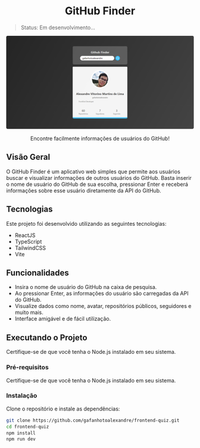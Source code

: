 <h1 align="center">GitHub Finder</h1>

> Status: Em desenvolvimento...

<p align="center">
  <img src="/src//assets/preview.png" alt="GitHub Finder Preview" style="border-radius: 4px">
</p>


<p align="center">Encontre facilmente informações de usuários do GitHub!</p>

## Visão Geral
O GitHub Finder é um aplicativo web simples que permite aos usuários buscar e visualizar informações de outros usuários do GitHub. Basta inserir o nome de usuário do GitHub de sua escolha, pressionar Enter e receberá informações sobre esse usuário diretamente da API do GitHub.

## Tecnologias
Este projeto foi desenvolvido utilizando as seguintes tecnologias:

- ReactJS
- TypeScript
- TailwindCSS 
- Vite

## Funcionalidades
- Insira o nome de usuário do GitHub na caixa de pesquisa.
- Ao pressionar Enter, as informações do usuário são carregadas da API do GitHub.
- Visualize dados como nome, avatar, repositórios públicos, seguidores e muito mais.
- Interface amigável e de fácil utilização.

## Executando o Projeto
Certifique-se de que você tenha o Node.js instalado em seu sistema.

### Pré-requisitos

Certifique-se de que você tenha o Node.js instalado em seu sistema.

### Instalação
Clone o repositório e instale as dependências:

```bash
git clone https://github.com/gafanhotoalexandre/frontend-quiz.git
cd frontend-quiz
npm install
npm run dev
```